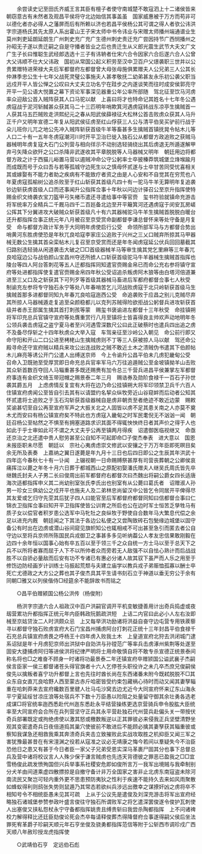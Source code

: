 <!-- { "loadSidebar": true } -->
　　余尝读史记至田氏齐威王言其臣有檀子者使守南城楚不敢寇泗上十二诸侯皆来朝窃意古有未然者及观昌平侯将守北边始信其事盖虽　国家威惠被于万方而苟非可以德化者亦必得人之藩屏而后有所赖以济也若昌平侯杨公其可谓之得人者欤公讳洪字宗道杨氏其先太原人系出霍山王子宋太师中书令讳业与宋赠太师播州端通谱业生莫州刺吏延朗延朗生广州刺史充广充广生德州刺史贵迁充广尝因持节广西悯播州之孙昭无子遂以贵迁嗣之自是守播者皆业之后也贵迁生从义郎光震生武节大夫文广文广生子长曰惟聪生武经郎选选十三子有讳辀者仕宋六合令因家六合后遂六合人公曾大父讳顺不仕大父讳政　国初从常国公起义积劳至汉中卫百户父璟袭职三世并以公贵累赠特进荣禄大夫后军都督府左都督曾大母张母施俱累赠夫人公兄弟三人公其长仲淋季忠公生十七年父战死灵璧公事施夫人甚孝敬抚二幼弟甚友永乐初公袭父职当远戍开平人皆公惮之公叹曰大丈夫立功名宁在跬步之内遂谈笑而往时成安侯郭亮守开平一见公语大悦置之幕下资论军事深见器重公年公率所部随　驾北征至饮马河虏率众迎敌公首入贼阵获其人口马驼以献　上喜曰将才也特命记其姓名十七年冬公遇虏寇战于泥河斩馘甚众获其马二十三匹明年哨欺箕河遇虏寇转战东凉亭生擒贼首一人获其马五匹贼败走洪熙纪元之春从阳武侯薛禄征大松林公首击败虏众获其人马升正千户又明年宣德二年复从阳武侯征虏至红山俘获三人公与清平伯吴买驴前行战于朵儿班你儿兀之地公先冲入贼阵斩获首级牛羊等畜甚多生擒贼首镇抚晃令帖木儿等人口二十有一五年冬虏寇潮河川时开平卫治巳徙入独石公从都督方政追败之获贼马器械明年虏复寇大石门公列营与相向徉示不动别选轻骑绕出其后虏退无所遁遂解甲弃弓矢降众欲歼之公口杀降非武遂收其平章脱脱等人马器械又明年　朝廷用边将都督方政之计于西猫儿峪置马营以遏贼冲命公守公躬率士卒披榛莽筑城堡立烽堠踰月而成既而号于众曰吾与若等孤城守边死生以之慎毋怀贰遂与士卒甘苦同受忧喜相关其或嫁娶有不能力者助之疾病有不能致疗者资之由是人心安和不自觉其在穷荒也八年夏虏寇孤榆树公追杀败至于红山斩获其首级凡四十有一驼马牛羊无算明年复追袭钞边斩获虏首级人口而还事闻升公指挥佥事十年秋以问边计驿召公至京升指挥使特　赐金织文绮袭衣宝刀盔甲弓矢楮币遣还寻遣给事中等官赍　玺书符验就镇命充游击将军统率万全精兵二千厩马四千二百廵备北边至开平簸箕河还遇虏寇于闵安瓦房嵯公挥其下分翼进攻大破贼众斩获首级凡十有六其器械驼马牛羊生擒贼首脱脱白暖台还升都指挥佥事正统元年八月被召至京受赏命副都督李谦总督怀来等处守备是月复受　命与都督方政计军务于大同明年虏使启行公受　命领所部军马与方都督合势出哨黄河东胜虏使恐是年秋兀良哈寇李家庄公追败于兴州之三乂口贼弃所掠其马甲器械无数公生擒其首朵栾帖木儿复召至京受赏而还是年冬闻虏寇延公伏兵回回墓截其归路别选轻骑从闲道袭击大破之□□首级器械羊马等审生擒其党乞里麻等三年春兀良哈寇边公与战伯颜山宝昌州夺还所掳人口斩获首级驼马牛羊器械生擒贼首指挥也陵台等四人阿台答刺花等五人迁都指挥同知遣官赍赐金帛已而命公充右参将镇守宣府等处进都指挥使复遣官赍赐金帛四年秋公受诏追杀叛虏阿木狼等由白塔河倍道兼进至三乂口及之斩获其下可列歹等首级其器械马畜进后军都府都督佥事七人秋受　制谕充左参将专守独石永宁等处八年春哨苦乞儿河战败虏寇于北只岭斩获首级马生擒贼首那多进都督同知九年春兀良哈寇迤西公受　命追袭败于应昌之别儿克贼尽弃其所掠人马器械遁走复追至朵颜稳都儿以克列苏贼得险欲拒战公躬督兵进攻斩获首级并者赤王部属生擒其首打刺孩等蒙　赐玺书褒谕进左都督十三年秋受　命挂镇朔将军印充总兵官镇守宣府等处膺重赏行八月至镇将士皆喜得良主帅欢声动地明年冬公领兵袭击虏寇之盗宁夏马者至兴河遇雪深数尺公曰此正破蔡时也遣兵四出追之虏不及备尽俘斩之十四年秋虏众大举入寇　车驾亲征至沙岭公入朝见　命公前行即又命守阳和开山二口公进至栲栳山生擒贼虏则不丁等三人获被掠人马以献　驾还命公殿寻命还守宣府贼以精兵来攻公出连战败之贼不敢近土木之溃贼伪书遣其下伯颜帖木儿麻亮等诱公开门公遣人出缚送京师　今上令谕升公昌平伯未几虏犯畿甸公受　召命入卫既驰至受厚赏即日命充总兵官率军马六万往追遁贼公至金坡镇拗羊山击败其众斩首数百夺回人马辎重甚多既还赐赉有加令总三千营兵进昌平侯兼掌左军都督府事连有金织文绮玉带冠帽之赐景泰二年三月　赐诰券及勋阶食禄千一百石子孙世袭其爵五月　上虑虏情反复宜有大将在边乃命公挂镇朔大将军印领禁卫兵千六百人住镇宣府虏闻公至皆自引去其有以请盟约名挈众纵牧旁近山谷窥衅而后动者公知其怀贰遣将士追败之于玉石沟斩获首级器械自是虏非朝贡至者绝迹不敢近边蒙　赐敕奖谕甚切至自公再至宣府军声之大振关北之人固皆以虏不足其患关南之人亦莫不奠木尤而安曰有杨公镇宣府矣不特此也方虏寇入畿甸之时军民耄倪无不汹汹一闻　朝廷召杨公至帖然之不惧至有拥塞道路求识其面不得辄怏怏终日者其声价之得于人也如此于乎士审如此可不谓之大丈夫乎公再至镇两月得疾　诏遣御医临视继又　命亟还京治之北还遣中贵人慰劳甚至公自知不可起即命□子俊杰奉表　进大意以　国恩未报臣职未尽愿　朝廷以　宗社心夷虏虑崇文修武以安攘之于万万年臣即死暝目矣余无所及表奏　上嘉纳之翼日遂薨是年九月十三日也后四日即公之生辰其年洪武十四年迄今春秋七十有一讣闻　上辍视朝一日命赐赙祭甚厚有司营丧葬朝之公卿侯哀痛挥泣以薨之年冬十月六日葬于都城西山之原配初娶潘氏赠夫人继吴氏周氏皆先卒继魏氏封夫人子男二长曰俊周出前军都督府右都督次曰杰魏出将嗣公爵女四长适唐海次适都指挥申义其二尚幼别室张氏李氏出也别室有从公薨曰葛氏者　诏赠淑人孙男一珍女三俱幼公之戍开平也施夫人及二弟林忠尚留汉中公皆乞令同居开平俾得尽其友爱或乞归守先茔其后犹子四人曰能官至后军都督府都督同知曰信都督佥事曰仁锦衣卫指挥佥事曰知开平卫指挥使皆公训育之所启也公在边时军士恒苦乏孳牲马有质子女以偿官者积岁患公选军中马牝牡之良纵牧于野使自合数年马大繁息代偿之余足以进充内厩　朝廷闻之下其法于各边公私便之又尝陶致砖石包甃缘边城堡以固守备公有时出在边虏或潜山谷间窥见旗帜知公也辄相戒不可出甚至急引而匿去者公自守边以至将兵京师所陈国民兵戎御卫之事甚多多见听纳葢公人孝友忠信果敢刚毅在边四十余年恒以国事心始有卒五百以至于领三千之众自统一方士马以至于总天下之兵不以所将者寡而屈于人下不以所帅者众而旁若无人敌强不以自怯心熟计而后战战胜不以自骄必量敌而后安有功不专诸已有惠必分诸人故其驭下虽严而人乐之用至于修饬边防经画岁计训练士马振起荒颓与夫建立庙学以教兵戎子弟赈恤孤寡以酬士卒死亡尤德政之大方公之葬也其子俊杰具其平生请书刻石立于神道以垂无穷公于余有同朝□雅又以列侯偕侍□经筵余不能辞故书而铭之 

　　○昌平伯赠颍国公杨公洪传（杨俊附） 

　　杨洪字宗道六合人祖政汉中百户洪嗣官调开平机变敏捷善用计出奇兵捣虚或夜刼营累功升都指挥正统元年内臣韩政阮鹅疏洪短　上诘二内官曰此必小人左右汝即械至京姑贷汝二人时洪颇众忌　上又每举洪功励诸将洪益自奋守边屯营专用铁蒺藜寻以都督守独石败虏宣府大石门宝昌州捕虏阿台打刺花正统十三年封昌平伯食禄千石充总兵镇宣府虏畏之呼杨王十四年虏入败我土木　上皇道宣府北狩去洪闭城门逮系诏狱是年十月虏犯京师出洪狱中自効洪与孙镗范广等率兵击虏涿州紫荆等处遂至固安大捷捕虏阿归等进侯洪将纪律严明将士用命敬慎自将不敢专杀宣德正统景泰间称名将也□之难奋不顾身一时诸将功最景泰二年还镇宣府卒赠颕国公谥武襄子杰嗣侯言臣家一侯三都督诸苍头得官旗者十六人乞停苍头职役许之未几卒杰庶兄俊嗣侯俊先以擒叛者喜宁功升都督上言也先往时酋长尚在东西诸番未附今既弒脱脱不□其众东自女直兀良哈野人西至蒙古赤斤哈密皆受约束包藏祸心待时而动又闻其妻孥辎重在哈刺莽来去宣府纔数百里徤人壮马屯沙窝去边尤近今大同宣府怀来辽东山海永平宁夏延绥甘凉庄浪等处宿兵不下数十万臣愚以险阻之处量留守御其余壮勇各选老成谋□将官统率迤西悉赴代州迤东悉赴永平结营操练更选京营骑兵申令股肱大臣统率至大同宣府会合所在兵列营坚守正兵其永平营赴独石代州营兵赴偏头关一带按伏奇兵部署既定或拘绝虏使以激其怒或檄数叛逆以正其罪彼必来侵我正兵坚壁清野坐观其变密遣奇兵日夜倍道捣其巢穴使彼前不敢进后不能顾必擒其妻孥获其辎重彼或察知我谋急还相救我乘其奔溃奇兵夹击立致摧败此实战攻取胜之机抑臣又闻三军之害犹豫最甚昔在有宋澶渊之役若从寇准之议必无靖康之悔今若间以羣疑失今不治臣恐他日之患又有甚于今日者臣一家父子兄弟受恩实深马革裹尸固其分也事下总督总兵及营中诸将校议言人人殊少保于谦言贼虏也先违天背德彼之罪恶已盈我之□□宜雪杨俊此疏发愤殉国但兴兵举事系社稷安危即如俊所言万一我军出境贼与我牵制别分犬羊由间道乘虚四散摽掠是自撤守备计非万全国家之害非止北虏东南寇盗未除河南流民又聚岂可轻内重外更不思患预防夷狄之性利于疾速不能持久去来如风雨聚散如蜂蚁得利则鸱张失势则鼠遁乃其常态若欲纠兵涉远出徼幸之谋撩奸凶之虏将卒不相知号令不相统臣愚未见其可疏　上从于公议先是遣俊及刘深充游击将军出宣府经略独石诸城堡参赞参政叶盛言俊往守独石所谓败军之将乞遣深罢俊遂令俊护瓦刺使人出塞俊又挟私怨杖永宁守备都指挥姚贵且缚贵斩曰我尝杀陶都指挥　上不问诸禆校力解得释比还廷臣劾俊论死会杰卒每请释俊葬杰得降督府佥事遂得嗣父侯后坐法罪死宥革爵子珍嗣天顺元年石亨坐俊及骁勇都指挥范信等附于公斩西市调珍戍广西天顺八年赦珍授龙虎指挥使 

　　○武靖伯石亨　定远伯石彪 

